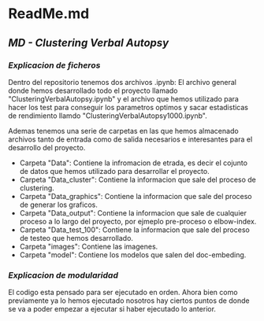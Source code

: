 # ReadMe.md
## _MD - Clustering Verbal Autopsy_

### _Explicacion de ficheros_

Dentro del repositorio tenemos dos archivos .ipynb: El archivo general donde hemos desarrollado todo el proyecto llamado "ClusteringVerbalAutopsy.ipynb" y el archivo que hemos utilizado para hacer los test para conseguir los parametros optimos y sacar estadisticas de rendimiento llamdo "ClusteringVerbalAutopsy1000.ipynb".

Ademas tenemos una serie de carpetas en las que hemos almacenado archivos tanto de entrada como de salida necesarios e interesantes para el desarrollo del proyecto.

- Carpeta "Data": Contiene la infromacion de etrada, es decir el cojunto de datos que hemos utilizado para desarrollar el proyecto.
- Carpeta "Data_cluster": Contiene la informacion que sale del proceso de clustering.
- Carpeta "Data_graphics": Contiene la informacion que sale del proceso de generar los graficos.
- Carpeta "Data_output": Contiene la informacion que sale de cualquier proceso a lo largo del proyecto, por ejmeplo pre-proceso o elbow-index.
- Carpeta "Data_test_100": Contiene la informacion que sale del proceso de testeo que hemos desarrollado.
- Carpeta "images": Contiene las imagenes.
- Carpeta "model": Contiene los modelos que salen del doc-embeding.

### _Explicacion de modularidad_

El codigo esta pensado para ser ejecutado en orden. Ahora bien como previamente ya lo hemos ejecutado nosotros hay ciertos puntos de donde se va a poder empezar a ejecutar si haber ejecutado lo anterior.
